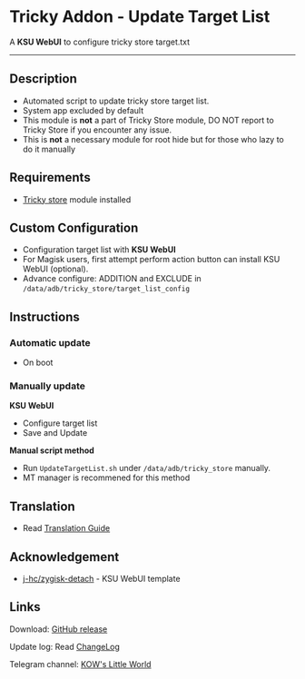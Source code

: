 # **Tricky Addon - Update Target List**
A **KSU WebUI** to configure tricky store target.txt

---
## Description
- Automated script to update tricky store target list.
- System app excluded by default
- This module is **not** a part of Tricky Store module, DO NOT report to Tricky Store if you encounter any issue.
- This is **not** a necessary module for root hide but for those who lazy to do it manually

## Requirements
- [Tricky store](https://github.com/5ec1cff/TrickyStore) module installed

## Custom Configuration
- Configuration target list with **KSU WebUI**
- For Magisk users, first attempt perform action button can install KSU WebUI (optional).
- Advance configure: ADDITION and EXCLUDE in `/data/adb/tricky_store/target_list_config`

## Instructions
### Automatic update
- On boot

### Manually update
**KSU WebUI**
- Configure target list
- Save and Update

**Manual script method**
- Run `UpdateTargetList.sh` under `/data/adb/tricky_store` manually.
- MT manager is recommened for this method

## Translation
- Read [Translation Guide](https://github.com/KOWX712/Tricky-Addon-Update-Target-List/tree/master/module/webroot/locales/A-translate.md)

## Acknowledgement
- [j-hc/zygisk-detach](https://github.com/j-hc/zygisk-detach) - KSU WebUI template

## Links
Download: [GitHub release](https://github.com/KOWX712/Tricky-Addon-Update-Target-List/releases)

Update log: Read [ChangeLog](https://github.com/KOWX712/Tricky-Addon-Update-Target-List/blob/master/changelog.md)

Telegram channel: [KOW's Little World](https://t.me/kowchannel)
